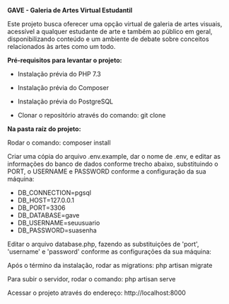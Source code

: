 **GAVE - Galeria de Artes Virtual Estudantil**

Este projeto busca oferecer uma opção virtual de galeria de artes visuais, acessível a qualquer estudante de arte e também ao público em geral, disponibilizando conteúdo e um ambiente de debate sobre conceitos relacionados às artes como um todo.

**Pré-requisitos para levantar o projeto:**

- Instalação prévia do PHP 7.3

- Instalação prévia do Composer

- Instalação prévia do PostgreSQL

- Clonar o repositório através do comando: git clone

**Na pasta raíz do projeto:**

Rodar o comando: composer install

Criar uma cópia do arquivo .env.example, dar o nome de .env, e editar as informações do banco de dados conforme trecho abaixo, substituindo o PORT, o USERNAME e PASSWORD conforme a configuração da sua máquina:

- DB_CONNECTION=pgsql
- DB_HOST=127.0.0.1
- DB_PORT=3306
- DB_DATABASE=gave
- DB_USERNAME=seuusuario
- DB_PASSWORD=suasenha

Editar o arquivo database.php, fazendo as substituições de 'port', 'username' e 'password' conforme as configurações da sua máquina:

Após o término da instalação, rodar as migrations: php artisan migrate

Para subir o servidor, rodar o comando: php artisan serve

Acessar o projeto através do endereço: http://localhost:8000
